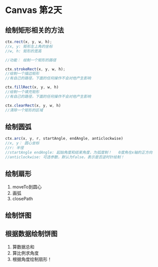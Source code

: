 # Canvas 第2天

## 绘制矩形相关的方法
```js
ctx.rect(x, y, w, h);
//x, y: 矩形左上角的坐标
//w, h: 矩形的宽高

//功能： 绘制一个矩形的路径

ctx.strokeRect(x, y, w, h);
//绘制一个描边矩形
//有自己的路径，下面的任何操作不会对他产生影响

ctx.fillRect(x, y, w, h)
//绘制一个填充矩形
//有自己的路径，下面的任何操作不会对他产生影响

ctx.clearRect(x, y, w, h)
//清除一个矩形的区域
```

## 绘制圆弧
```js
ctx.arc(x, y, r, startAngle, endAngle, anticlockwise)
//x, y： 圆心坐标
//r: 半径
//startAngle endAngle: 起始角度和结束角度，为弧度制！   0度角在x轴的正方向
//anticlockwise: 可选参数，默认为false，表示是否逆时针绘制！
```

## 绘制扇形
1. moveTo到圆心
2. 画弧
3. closePath

## 绘制饼图


## 根据数据绘制饼图
1. 算数据总和
2. 算比例求角度
3. 根据角度绘制扇形！